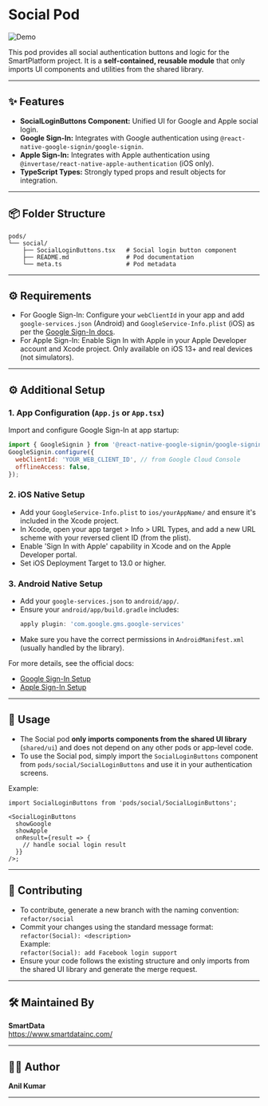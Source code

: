 # Social Pod

![Demo](https://smartdatainc-my.sharepoint.com/:i:/g/personal/anilkumar_smartdatainc_net/EZz5Xd1Ud_RCoK1nqCI47RUBzfbEncxDhPiGcxv6CwXDTw?e=4nCX0I)

This pod provides all social authentication buttons and logic for the SmartPlatform project. It is a **self-contained, reusable module** that only imports UI components and utilities from the shared library.

---

## ✨ Features

- **SocialLoginButtons Component:** Unified UI for Google and Apple social login.
- **Google Sign-In:** Integrates with Google authentication using `@react-native-google-signin/google-signin`.
- **Apple Sign-In:** Integrates with Apple authentication using `@invertase/react-native-apple-authentication` (iOS only).
- **TypeScript Types:** Strongly typed props and result objects for integration.

---

## 📦 Folder Structure

```
pods/
└── social/
    ├── SocialLoginButtons.tsx   # Social login button component
    ├── README.md                # Pod documentation
    └── meta.ts                  # Pod metadata
```

---

## ⚙️ Requirements

- For Google Sign-In: Configure your `webClientId` in your app and add `google-services.json` (Android) and `GoogleService-Info.plist` (iOS) as per the [Google Sign-In docs](https://react-native-google-signin.github.io/docs/).
- For Apple Sign-In: Enable Sign In with Apple in your Apple Developer account and Xcode project. Only available on iOS 13+ and real devices (not simulators).

---

## ⚙️ Additional Setup

### 1. App Configuration (`App.js` or `App.tsx`)

Import and configure Google Sign-In at app startup:

```js
import { GoogleSignin } from '@react-native-google-signin/google-signin';
GoogleSignin.configure({
  webClientId: 'YOUR_WEB_CLIENT_ID', // from Google Cloud Console
  offlineAccess: false,
});
```

### 2. iOS Native Setup

- Add your `GoogleService-Info.plist` to `ios/yourAppName/` and ensure it's included in the Xcode project.
- In Xcode, open your app target > Info > URL Types, and add a new URL scheme with your reversed client ID (from the plist).
- Enable 'Sign In with Apple' capability in Xcode and on the Apple Developer portal.
- Set iOS Deployment Target to 13.0 or higher.

### 3. Android Native Setup

- Add your `google-services.json` to `android/app/`.
- Ensure your `android/app/build.gradle` includes:
  ```gradle
  apply plugin: 'com.google.gms.google-services'
  ```
- Make sure you have the correct permissions in `AndroidManifest.xml` (usually handled by the library).

For more details, see the official docs:

- [Google Sign-In Setup](https://react-native-google-signin.github.io/docs/)
- [Apple Sign-In Setup](https://invertase.io/oss/react-native-apple-authentication/quick-start/ios)

---

## 🧩 Usage

- The Social pod **only imports components from the shared UI library** (`shared/ui`) and does not depend on any other pods or app-level code.
- To use the Social pod, simply import the `SocialLoginButtons` component from `pods/social/SocialLoginButtons` and use it in your authentication screens.

Example:

```tsx
import SocialLoginButtons from 'pods/social/SocialLoginButtons';

<SocialLoginButtons
  showGoogle
  showApple
  onResult={result => {
    // handle social login result
  }}
/>;
```

---

## 🤝 Contributing

- To contribute, generate a new branch with the naming convention:  
  `refactor/social`
- Commit your changes using the standard message format:  
  `refactor(Social): <description>`  
  Example:  
  `refactor(Social): add Facebook login support`
- Ensure your code follows the existing structure and only imports from the shared UI library and generate the merge request.

---

## 🛠️ Maintained By

**SmartData**  
https://www.smartdatainc.com/

---

## 👨‍💻 Author

**Anil Kumar**

---
